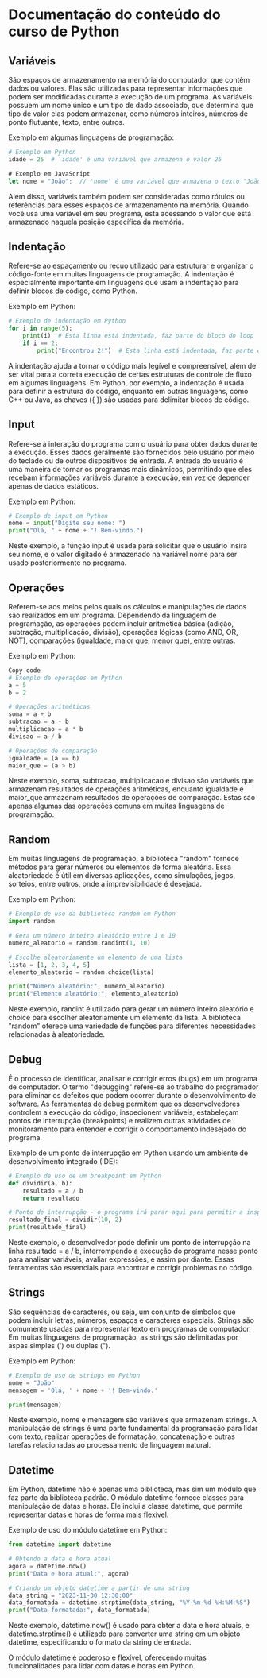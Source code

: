 # Documentação do conteúdo do  curso de Python

## Variáveis

São espaços de armazenamento na memória do computador que contêm dados ou valores. Elas são utilizadas para representar informações que podem ser modificadas durante a execução de um programa. As variáveis possuem um nome único e um tipo de dado associado, que determina que tipo de valor elas podem armazenar, como números inteiros, números de ponto flutuante, texto, entre outros.

Exemplo em algumas linguagens de programação:

```python
# Exemplo em Python
idade = 25  # 'idade' é uma variável que armazena o valor 25
```

```javascript
# Exemplo em JavaScript
let nome = "João";  // 'nome' é uma variável que armazena o texto "João"
```

Além disso, variáveis também podem ser consideradas como rótulos ou referências para esses espaços de armazenamento na memória. Quando você usa uma variável em seu programa, está acessando o valor que está armazenado naquela posição específica da memória.

## Indentação

Refere-se ao espaçamento ou recuo utilizado para estruturar e organizar o código-fonte em muitas linguagens de programação. A indentação é especialmente importante em linguagens que usam a indentação para definir blocos de código, como Python.

Exemplo em Python:

```python
# Exemplo de indentação em Python
for i in range(5):
    print(i)  # Esta linha está indentada, faz parte do bloco do loop 'for'
    if i == 2:
        print("Encontrou 2!")  # Esta linha está indentada, faz parte do bloco condicional 'if'
```

A indentação ajuda a tornar o código mais legível e compreensível, além de ser vital para a correta execução de certas estruturas de controle de fluxo em algumas linguagens. Em Python, por exemplo, a indentação é usada para definir a estrutura do código, enquanto em outras linguagens, como C++ ou Java, as chaves ({ }) são usadas para delimitar blocos de código.

## Input

Refere-se à interação do programa com o usuário para obter dados durante a execução. Esses dados geralmente são fornecidos pelo usuário por meio do teclado ou de outros dispositivos de entrada. A entrada do usuário é uma maneira de tornar os programas mais dinâmicos, permitindo que eles recebam informações variáveis durante a execução, em vez de depender apenas de dados estáticos.

Exemplo em Python:

```python
# Exemplo de input em Python
nome = input("Digite seu nome: ")
print("Olá, " + nome + "! Bem-vindo.")
```

Neste exemplo, a função input é usada para solicitar que o usuário insira seu nome, e o valor digitado é armazenado na variável nome para ser usado posteriormente no programa.

## Operações

Referem-se aos meios pelos quais os cálculos e manipulações de dados são realizados em um programa. Dependendo da linguagem de programação, as operações podem incluir aritmética básica (adição, subtração, multiplicação, divisão), operações lógicas (como AND, OR, NOT), comparações (igualdade, maior que, menor que), entre outras.

Exemplo em Python:

```python
Copy code
# Exemplo de operações em Python
a = 5
b = 2

# Operações aritméticas
soma = a + b
subtracao = a - b
multiplicacao = a * b
divisao = a / b

# Operações de comparação
igualdade = (a == b)
maior_que = (a > b)
```

Neste exemplo, soma, subtracao, multiplicacao e divisao são variáveis que armazenam resultados de operações aritméticas, enquanto igualdade e maior_que armazenam resultados de operações de comparação. Estas são apenas algumas das operações comuns em muitas linguagens de programação.

## Random

Em muitas linguagens de programação, a biblioteca "random" fornece métodos para gerar números ou elementos de forma aleatória. Essa aleatoriedade é útil em diversas aplicações, como simulações, jogos, sorteios, entre outros, onde a imprevisibilidade é desejada.

Exemplo em Python:

```python
# Exemplo de uso da biblioteca random em Python
import random

# Gera um número inteiro aleatório entre 1 e 10
numero_aleatorio = random.randint(1, 10)

# Escolhe aleatoriamente um elemento de uma lista
lista = [1, 2, 3, 4, 5]
elemento_aleatorio = random.choice(lista)

print("Número aleatório:", numero_aleatorio)
print("Elemento aleatório:", elemento_aleatorio)
```

Neste exemplo, randint é utilizado para gerar um número inteiro aleatório e choice para escolher aleatoriamente um elemento da lista. A biblioteca "random" oferece uma variedade de funções para diferentes necessidades relacionadas à aleatoriedade.

## Debug

É o processo de identificar, analisar e corrigir erros (bugs) em um programa de computador. O termo "debugging" refere-se ao trabalho do programador para eliminar os defeitos que podem ocorrer durante o desenvolvimento de software. As ferramentas de debug permitem que os desenvolvedores controlem a execução do código, inspecionem variáveis, estabeleçam pontos de interrupção (breakpoints) e realizem outras atividades de monitoramento para entender e corrigir o comportamento indesejado do programa.

Exemplo de um ponto de interrupção em Python usando um ambiente de desenvolvimento integrado (IDE):

```python
# Exemplo de uso de um breakpoint em Python
def dividir(a, b):
    resultado = a / b
    return resultado

# Ponto de interrupção - o programa irá parar aqui para permitir a inspeção
resultado_final = dividir(10, 2)
print(resultado_final)
```

Neste exemplo, o desenvolvedor pode definir um ponto de interrupção na linha resultado = a / b, interrompendo a execução do programa nesse ponto para analisar variáveis, avaliar expressões, e assim por diante. Essas ferramentas são essenciais para encontrar e corrigir problemas no código

## Strings

São sequências de caracteres, ou seja, um conjunto de símbolos que podem incluir letras, números, espaços e caracteres especiais. Strings são comumente usadas para representar texto em programas de computador. Em muitas linguagens de programação, as strings são delimitadas por aspas simples (') ou duplas (").

Exemplo em Python:

```python
# Exemplo de uso de strings em Python
nome = "João"
mensagem = 'Olá, ' + nome + '! Bem-vindo.'

print(mensagem)
```

Neste exemplo, nome e mensagem são variáveis que armazenam strings. A manipulação de strings é uma parte fundamental da programação para lidar com texto, realizar operações de formatação, concatenação e outras tarefas relacionadas ao processamento de linguagem natural.

## Datetime

Em Python, datetime não é apenas uma biblioteca, mas sim um módulo que faz parte da biblioteca padrão. O módulo datetime fornece classes para manipulação de datas e horas. Ele inclui a classe datetime, que permite representar datas e horas de forma mais flexível.

Exemplo de uso do módulo datetime em Python:

```python
from datetime import datetime

# Obtendo a data e hora atual
agora = datetime.now()
print("Data e hora atual:", agora)

# Criando um objeto datetime a partir de uma string
data_string = "2023-11-30 12:30:00"
data_formatada = datetime.strptime(data_string, "%Y-%m-%d %H:%M:%S")
print("Data formatada:", data_formatada)
```

Neste exemplo, datetime.now() é usado para obter a data e hora atuais, e datetime.strptime() é utilizado para converter uma string em um objeto datetime, especificando o formato da string de entrada.

O módulo datetime é poderoso e flexível, oferecendo muitas funcionalidades para lidar com datas e horas em Python.
